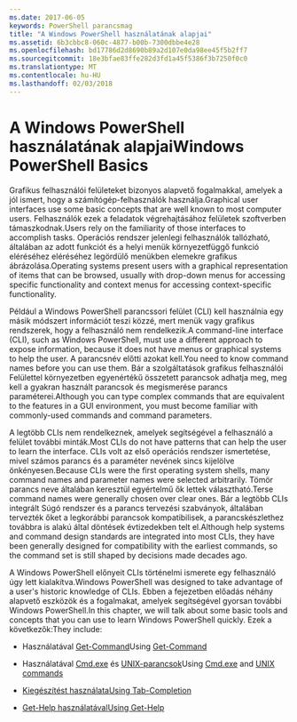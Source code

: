 ```yaml
---
ms.date: 2017-06-05
keywords: PowerShell parancsmag
title: "A Windows PowerShell használatának alapjai"
ms.assetid: 6b3cbbc8-060c-4877-b00b-7300dbbe4e28
ms.openlocfilehash: bd17786d2d8690b89a2d107e0da98ee45f5b2ff7
ms.sourcegitcommit: 18e3bfae83ffe282d3fd1a45f5386f3b7250f0c0
ms.translationtype: MT
ms.contentlocale: hu-HU
ms.lasthandoff: 02/03/2018
---
```

# <a name="windows-powershell-basics"></a><span data-ttu-id="ea2ac-103">A Windows PowerShell használatának alapjai</span><span class="sxs-lookup"><span data-stu-id="ea2ac-103">Windows PowerShell Basics</span></span>
<span data-ttu-id="ea2ac-104">Grafikus felhasználói felületeket bizonyos alapvető fogalmakkal, amelyek a jól ismert, hogy a számítógép-felhasználók használja.</span><span class="sxs-lookup"><span data-stu-id="ea2ac-104">Graphical user interfaces use some basic concepts that are well known to most computer users.</span></span> <span data-ttu-id="ea2ac-105">Felhasználók ezek a feladatok végrehajtásához felületek szoftverben támaszkodnak.</span><span class="sxs-lookup"><span data-stu-id="ea2ac-105">Users rely on the familiarity of those interfaces to accomplish tasks.</span></span> <span data-ttu-id="ea2ac-106">Operációs rendszer jelenlegi felhasználók tallózható, általában az adott funkciót és a helyi menük környezetfüggő funkció eléréséhez eléréséhez legördülő menükben elemekre grafikus ábrázolása.</span><span class="sxs-lookup"><span data-stu-id="ea2ac-106">Operating systems present users with a graphical representation of items that can be browsed, usually with drop-down menus for accessing specific functionality and context menus for accessing context-specific functionality.</span></span>

<span data-ttu-id="ea2ac-107">Például a Windows PowerShell parancssori felület (CLI) kell használnia egy másik módszert információt teszi közzé, mert menük vagy grafikus rendszerek, hogy a felhasználó nem rendelkezik.</span><span class="sxs-lookup"><span data-stu-id="ea2ac-107">A command-line interface (CLI), such as Windows PowerShell, must use a different approach to expose information, because it does not have menus or graphical systems to help the user.</span></span> <span data-ttu-id="ea2ac-108">A parancsnév előtti azokat kell.</span><span class="sxs-lookup"><span data-stu-id="ea2ac-108">You need to know command names before you can use them.</span></span> <span data-ttu-id="ea2ac-109">Bár a szolgáltatások grafikus felhasználói Felülettel környezetben egyenértékű összetett parancsok adhatja meg, meg kell a gyakran használt parancsok és megismerése parancs paraméterei.</span><span class="sxs-lookup"><span data-stu-id="ea2ac-109">Although you can type complex commands that are equivalent to the features in a GUI environment, you must become familiar with commonly-used commands and command parameters.</span></span>

<span data-ttu-id="ea2ac-110">A legtöbb CLIs nem rendelkeznek, amelyek segítségével a felhasználó a felület további minták.</span><span class="sxs-lookup"><span data-stu-id="ea2ac-110">Most CLIs do not have patterns that can help the user to learn the interface.</span></span> <span data-ttu-id="ea2ac-111">CLIs volt az első operációs rendszer ismertetése, mivel számos parancs és a paraméter nevének sincs kijelölve önkényesen.</span><span class="sxs-lookup"><span data-stu-id="ea2ac-111">Because CLIs were the first operating system shells, many command names and parameter names were selected arbitrarily.</span></span> <span data-ttu-id="ea2ac-112">Tömör parancs neve általában keresztül egyértelmű ők lettek választható.</span><span class="sxs-lookup"><span data-stu-id="ea2ac-112">Terse command names were generally chosen over clear ones.</span></span> <span data-ttu-id="ea2ac-113">Bár a legtöbb CLIs integrált Súgó rendszer és a parancs tervezési szabványok, általában tervezték őket a legkorábbi parancsok kompatibilisek, a parancskészlethez továbbra is alakú által döntések évtizedekben telt el.</span><span class="sxs-lookup"><span data-stu-id="ea2ac-113">Although help systems and command design standards are integrated into most CLIs, they have been generally designed for compatibility with the earliest commands, so the command set is still shaped by decisions made decades ago.</span></span>

<span data-ttu-id="ea2ac-114">A Windows PowerShell előnyeit CLIs történelmi ismerete egy felhasználó úgy lett kialakítva.</span><span class="sxs-lookup"><span data-stu-id="ea2ac-114">Windows PowerShell was designed to take advantage of a user's historic knowledge of CLIs.</span></span> <span data-ttu-id="ea2ac-115">Ebben a fejezetben előadás néhány alapvető eszközök és a fogalmakat, amelyek segítségével gyorsan további Windows PowerShell.</span><span class="sxs-lookup"><span data-stu-id="ea2ac-115">In this chapter, we will talk about some basic tools and concepts that you can use to learn Windows PowerShell quickly.</span></span> <span data-ttu-id="ea2ac-116">Ezek a következők:</span><span class="sxs-lookup"><span data-stu-id="ea2ac-116">They include:</span></span>

- <span data-ttu-id="ea2ac-117">Használatával [Get-Command](/powershell/module/Microsoft.PowerShell.Core/get-command)</span><span class="sxs-lookup"><span data-stu-id="ea2ac-117">Using [Get-Command](/powershell/module/Microsoft.PowerShell.Core/get-command)</span></span>

- <span data-ttu-id="ea2ac-118">Használatával [Cmd.exe](/windows-server/administration/windows-commands/cmd) és [UNIX-parancsok](/windows/wsl/reference)</span><span class="sxs-lookup"><span data-stu-id="ea2ac-118">Using [Cmd.exe](/windows-server/administration/windows-commands/cmd) and [UNIX commands](/windows/wsl/reference)</span></span>

- [<span data-ttu-id="ea2ac-119">Kiegészítést használata</span><span class="sxs-lookup"><span data-stu-id="ea2ac-119">Using Tab-Completion</span></span>](../../core-powershell/console/using-tab-expansion.md)

- [<span data-ttu-id="ea2ac-120">Get-Help használatával</span><span class="sxs-lookup"><span data-stu-id="ea2ac-120">Using Get-Help</span></span>](./getting-detailed-help-information.md)
